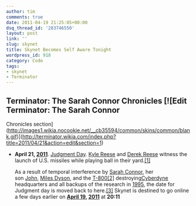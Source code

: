 ```yaml
---
author: tim
comments: true
date: 2011-04-19 21:25:05+00:00
dsq_thread_id: '283746550'
layout: post
link: ''
slug: skynet
title: Skynet Becomes Self Aware Tonight
wordpress_id: 918
category: Code
tags:
- skynet
- Terminator
---
```


## Terminator: The Sarah Connor Chronicles [![Edit Terminator: The Sarah Connor
Chronicles section](http://images1.wikia.nocookie.net/__cb35594/common/skins/common/blank.gif)](http://terminator.wikia.com/index.php?title=2011/04/21&action=edit&section=1)

  * **April 21, [2011](http://terminator.wikia.com/wiki/2011 "2011" )**. [Judgment Day](http://terminator.wikia.com/wiki/Judgment_Day "Judgment Day" ). [Kyle Reese](http://terminator.wikia.com/wiki/Kyle_Reese "Kyle Reese" ) and [Derek Reese](http://terminator.wikia.com/wiki/Derek_Reese "Derek Reese" ) witness the launch of U.S. missiles while playing ball in their yard.[[1]](http://terminator.wikia.com/wiki/2011/04/21#cite_note-0)

    As a result of temporal interference by [Sarah Connor](http://terminator.wikia.com/wiki/Sarah_Connor "Sarah Connor" ), her son [John](http://terminator.wikia.com/wiki/John_Connor "John Connor" ), [Miles Dyson](http://terminator.wikia.com/wiki/Miles_Dyson "Miles Dyson" ), and the [T-800](http://terminator.wikia.com/wiki/T-800_%28Terminator_2%29 "T-800 \(Terminator 2\)" )[[2]](http://terminator.wikia.com/wiki/2011/04/21#cite_note-1) destroying[Cyberdyne](http://terminator.wikia.com/wiki/Cyberdyne "Cyberdyne" ) headquarters and all backups of the research in [1995](http://terminator.wikia.com/wiki/1995 "1995" ), the date for Judgment day is moved back to here.[[3]](http://terminator.wikia.com/wiki/2011/04/21#cite_note-2) Skynet is destined to go online a few days earlier on **[April 19](http://terminator.wikia.com/wiki/2011/04/19 "2011/04/19" ), [2011](http://terminator.wikia.com/wiki/2011 "2011" )** at **20:11**
